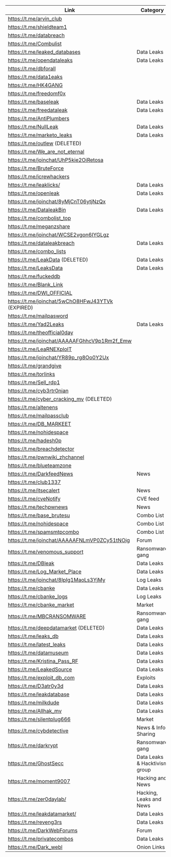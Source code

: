 |Link| Category|
| ------ | ------ |
|https://t.me/arvin_club|
|https://t.me/shieldteam1|
|https://t.me/databreach|
|https://t.me/Combulist|
|https://t.me/leaked_databases| Data Leaks
|https://t.me/opendataleaks| Data Leaks
|https://t.me/dbforall|
|https://t.me/data1eaks|
|https://t.me/HK4GANG|
|https://t.me/freedomf0x|
|https://t.me/baseleak| Data Leaks
|https://t.me/freedataleak| Data Leaks
|https://t.me/AntiPlumbers|
|https://t.me/NullLeak| Data Leaks
|https://t.me/marketo_leaks| Data Leaks
|https://t.me/outlew (DELETED)|
|https://t.me/We_are_not_eternal|
|https://t.me/joinchat/UhP5kie2OiRetosa|
|https://t.me/BruteForce|
|https://t.me/icrewhackers|
|https://t.me/leaklicks/| Data Leaks
|https://t.me/openleak| Data Leaks
|https://t.me/joinchat/8yMjCnT06ytjNzQx|
|https://t.me/DataleakBin| Data Leaks
|https://t.me/combolist_top|
|https://t.me/meganzshare|
|https://t.me/joinchat/WCSE2vgon6IYGLgz|
|https://t.me/dataleakbreach| Data Leaks
|https://t.me/combo_lists|
|https://t.me/LeakData (DELETED)| Data Leaks
|https://t.me/LeaksData| Data Leaks
|https://t.me/fuckeddb|
|https://t.me/Blank_Link|
|https://t.me/DWI_OFFICIAL|
|https://t.me/joinchat/5wChO8HFwJ43YTVk (EXPIRED)|
|https://t.me/mailpasword|
|https://t.me/Yad2Leaks| Data Leaks
|https://t.me/theofficial0day|
|https://t.me/joinchat/AAAAAFGhhcV9p1Rm2f_Emw|
|https://t.me/LeaRNEXploIT|
|https://t.me/joinchat/YR89p_rg8Oo0Y2Ux|
|https://t.me/grandgive|
|https://t.me/torlinks|
|https://t.me/Sell_rdp1|
|https://t.me/cyb3rtr0nian|
|https://t.me/cyber_cracking_mv (DELETED)|
|https://t.me/altenens|
|https://t.me/mailpassclub|
|https://t.me/DB_MARKEET|
|https://t.me/nohidespace|
|https://t.me/hadesh0p|
|https://t.me/breachdetector|
|https://t.me/pwnwiki_zhchannel|
|https://t.me/blueteamzone|
|https://t.me/DarkfeedNews| News
|https://t.me/club1337|
|https://t.me/itsecalert| News
|https://t.me/cveNotify| CVE feed
|https://t.me/techpwnews| News
|https://t.me/base_brutesu| Combo List
|https://t.me/nohidespace| Combo List
|https://t.me/spamsmtpcombo| Combo List
|https://t.me/joinchat/AAAAAFNLmVP0ZCy51tNOig| Forum
|https://t.me/venomous_support| Ransomware gang
|https://t.me/DBleak| Data Leaks
|https://t.me/Log_Market_Place| Data Leaks
|https://t.me/joinchat/8IpIg1MaoLs3YjMy| Log Leaks
|https://t.me/cbanke| Data Leaks
|https://t.me/cbanke_logs| Log Leaks
|https://t.me/cbanke_market| Market
|https://t.me/MBCRANSOMWARE| Ransomware gang
|https://t.me/deepdatamarket (DELETED)| Data Leaks
|https://t.me/leaks_db| Data Leaks
|https://t.me/latest_leaks| Data Leaks
|https://t.me/datamuseum| Data Leaks
|https://t.me/Kristina_Pass_RF| Data Leaks
|https://t.me/LeakedSource| Data Leaks
|https://t.me/exploit_db_com| Exploits
|https://t.me/D3atr0y3d| Data Leaks
|https://t.me/leakdatabase| Data Leaks
|https://t.me/milkdude| Data Leaks
|https://t.me/Allhak_mv| Data Leaks
|https://t.me/silentplug666| Market
|https://t.me/cybdetective| News & Info Sharing
|https://t.me/darkrypt| Ransomware gang
|https://t.me/GhostSecc| Data Leaks & Hacktivism group
|https://t.me/moment9007| Hacking and News
|https://t.me/zer0daylab/| Hacking, Leaks and News
|https://t.me/leakdatamarket/| Data Leaks
|https://t.me/reveng3rs| Data Leaks
|https://t.me/DarkWebForums| Forum
|https://t.me/privatecombos| Data Leaks
|https://t.me/Dark_webl| Onion Links
